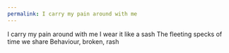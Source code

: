 ```yaml
---
permalink: I carry my pain around with me
---
```

I carry my pain around with me 
I wear it like a sash 
The fleeting specks of time we share 
Behaviour, broken, rash